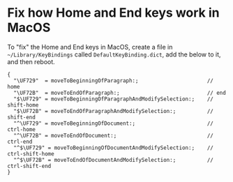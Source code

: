 # Fix how Home and End keys work in MacOS

To "fix" the Home and End keys in MacOS, create a file in `~/Library/KeyBindings` called `DefaultKeyBinding.dict`, add the below to it, and then reboot.

``` dict
{
  "\UF729"  = moveToBeginningOfParagraph:;                      // home
  "\UF72B"  = moveToEndOfParagraph:;                            // end
  "$\UF729" = moveToBeginningOfParagraphAndModifySelection:;    // shift-home
  "$\UF72B" = moveToEndOfParagraphAndModifySelection:;          // shift-end
  "^\UF729" = moveToBeginningOfDocument:;                       // ctrl-home
  "^\UF72B" = moveToEndOfDocument:;                             // ctrl-end
  "^$\UF729" = moveToBeginningOfDocumentAndModifySelection:;    // ctrl-shift-home
  "^$\UF72B" = moveToEndOfDocumentAndModifySelection:;          // ctrl-shift-end
}
```
